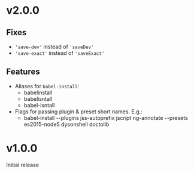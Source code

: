 # v2.0.0
## Fixes
* `'save-dev'` instead of `'saveDev'`
* `'save-exact'` instead of `'saveExact'`
## Features
* Aliases for `babel-install`:
  * babelinstall
  * babelisntall
  * babel-isntall
* Flags for passing plugin & preset short names. E.g.:
  * babel-install --plugins jss-autoprefix jscript ng-annotate --presets es2015-node5 dysonshell doctolib

# v1.0.0
Initial release
